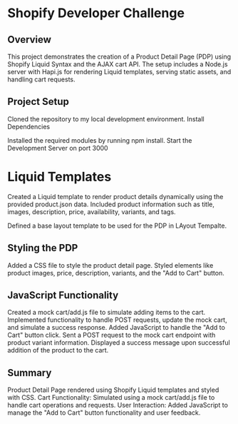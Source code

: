 # Shopify Developer Challenge

## Overview

This project demonstrates the creation of a Product Detail Page (PDP) using Shopify Liquid Syntax and the AJAX cart API. The setup includes a Node.js server with Hapi.js for rendering Liquid templates, serving static assets, and handling cart requests.

## Project Setup

Cloned the repository to my local development environment.
Install Dependencies

Installed the required modules by running npm install.
Start the Development Server on port 3000

# Liquid Templates

Created a Liquid template to render product details dynamically using the provided product.json data.
Included product information such as title, images, description, price, availability, variants, and tags.

Defined a base layout template to be used for the PDP in LAyout Tempalte.

## Styling the PDP

Added a CSS file to style the product detail page.
Styled elements like product images, price, description, variants, and the "Add to Cart" button.

## JavaScript Functionality

Created a mock cart/add.js file to simulate adding items to the cart.
Implemented functionality to handle POST requests, update the mock cart, and simulate a success response.
Added JavaScript to handle the "Add to Cart" button click.
Sent a POST request to the mock cart endpoint with product variant information.
Displayed a success message upon successful addition of the product to the cart.

## Summary

Product Detail Page rendered using Shopify Liquid templates and styled with CSS.
Cart Functionality: Simulated using a mock cart/add.js file to handle cart operations and requests.
User Interaction: Added JavaScript to manage the "Add to Cart" button functionality and user feedback.
